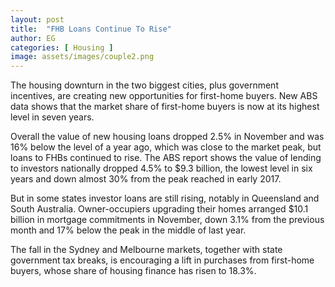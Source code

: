 ```yaml
---
layout: post
title:  "FHB Loans Continue To Rise"
author: EG
categories: [ Housing ]
image: assets/images/couple2.png
---
```

The housing downturn in the two biggest cities, plus
government incentives, are creating new opportunities
for first-home buyers. New ABS data shows that the
market share of first-home buyers is now at its highest
level in seven years.

Overall the value of new housing
loans dropped 2.5% in November and was 16% below
the level of a year ago, which was close to the market
peak, but loans to FHBs continued to rise. The ABS
report shows the value of lending to investors nationally
dropped 4.5% to $9.3 billion, the lowest level in six
years and down almost 30% from the peak reached in
early 2017.

But in some states investor loans are still
rising, notably in Queensland and South Australia.
Owner-occupiers upgrading their homes arranged
$10.1 billion in mortgage commitments in November,
down 3.1% from the previous month and 17% below
the peak in the middle of last year.

The fall in the Sydney and Melbourne markets, together
with state government tax breaks, is encouraging a lift
in purchases from first-home buyers, whose share of
housing finance has risen to 18.3%.

